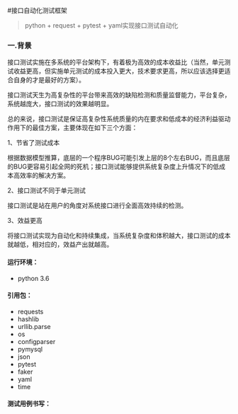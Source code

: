 #接口自动化测试框架
>python + request + pytest + yaml实现接口测试自动化
### 一.背景
   接口测试实施在多系统的平台架构下，有着极为高效的成本收益比（当然，单元测试收益更高，但实施单元测试的成本投入更大，技术要求更高，所以应该选择更适合自身的才是最好的方案）。

接口测试天生为高复杂性的平台带来高效的缺陷检测和质量监督能力，平台复杂，系统越庞大，接口测试的效果越明显。

总的来说，接口测试是保证高复杂性系统质量的内在要求和低成本的经济利益驱动作用下的最佳方案，主要体现在如下三个方面：

1、节省了测试成本

   根据数据模型推算，底层的一个程序BUG可能引发上层的8个左右BUG，而且底层的BUG更容易引起全网的死机；接口测试能够提供系统复杂度上升情况下的低成本高效率的解决方案。

2、接口测试不同于单元测试

   接口测试是站在用户的角度对系统接口进行全面高效持续的检测。

3、效益更高

   将接口测试实现为自动化和持续集成，当系统复杂度和体积越大，接口测试的成本就越低，相对应的，效益产出就越高。
#### 运行环境：
+ python 3.6
#### 引用包：
+ requests
+ hashlib
+ urllib.parse
+ os
+ configparser
+ pymysql
+ json
+ pytest
+ faker
+ yaml
+ time
#### 测试用例书写：
